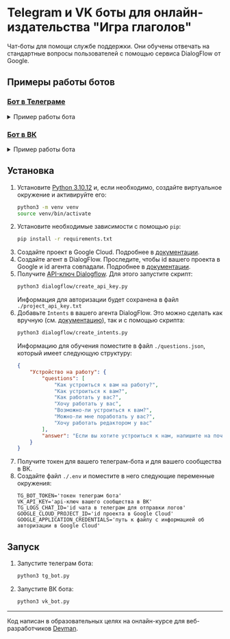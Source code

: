 # Telegram и VK боты для онлайн-издательства "Игра глаголов"

Чат-боты для помощи службе поддержки. Они обучены отвечать на стандартные вопросы пользователей с помощью сервиса DialogFlow от Google.

## Примеры работы ботов

### [Бот в Телеграме](https://t.me/devman_lessons_bot)

<details>
  <summary>Пример работы бота</summary>
  <img src="https://dvmn.org/filer/canonical/1569214094/323/" alt="Пример работы бота в телеграм">
</details>

### [Бот в ВК](https://vk.com/club226638798)

<details>
  <summary>Пример работы бота</summary>
  <img src="https://dvmn.org/filer/canonical/1569214089/322/" alt="Пример работы бота в телеграм">
</details>

## Установка

1. Установите [Python 3.10.12](https://www.python.org/downloads/release/python-31012/) и, если необходимо, создайте виртуальное окружение и активируйте его:
    ```sh
    python3 -m venv venv
    source venv/bin/activate
    ```
2. Установите необходимые зависимости с помощью `pip`:
    ```sh
    pip install -r requirements.txt
    ```
3. Создайте проект в Google Cloud. Подробнее в [документации](https://cloud.google.com/dialogflow/es/docs/quick/setup).
4. Создайте агент в DialogFlow. Проследите, чтобы id вашего проекта в Google и id агента совпадали. Подробнее в [документации](https://cloud.google.com/dialogflow/es/docs/quick/build-agent).
5. Получите [API-ключ Dialogflow](https://cloud.google.com/docs/authentication/api-keys). Для этого запустите скрипт:
    ```sh
    python3 dialogflow/create_api_key.py
    ```
    Информация для авторизации будет сохранена в файл `./project_api_key.txt`
6. Добавьте `Intents` в вашего агента DialogFlow. Это можно сделать как вручную (см. [документацию](https://cloud.google.com/dialogflow/es/docs/quick/api#detect_intent)), так и с помощью скрипта:
    ```sh
    python3 dialogflow/create_intents.py
    ```
    Информацию для обучения поместите в файл `./questions.json`, который имеет следующую структуру:
    ```json
    {
        "Устройство на работу": {
            "questions": [
                "Как устроиться к вам на работу?",
                "Как устроиться к вам?",
                "Как работать у вас?",
                "Хочу работать у вас",
                "Возможно-ли устроиться к вам?",
                "Можно-ли мне поработать у вас?",
                "Хочу работать редактором у вас"
            ],
            "answer": "Если вы хотите устроиться к нам, напишите на почту game-of-verbs@gmail.com мини-эссе о себе и прикрепите ваше портфолио."
        }
    }
    ```
7. Получите токен для вашего телеграм-бота и для вашего сообщества в ВК.
8. Создайте файл `./.env` и поместите в него следующие переменные окружения:
    ```env
    TG_BOT_TOKEN='токен телеграм бота'
    VK_API_KEY='api-ключ вашего сообщества в ВК'
    TG_LOGS_CHAT_ID='id чата в телеграм для отправки логов'
    GOOGLE_CLOUD_PROJECT_ID='id проекта в Google Cloud'
    GOOGLE_APPLICATION_CREDENTIALS='путь к файлу с информацией об авторизации в Google Cloud'
    ```

## Запуск

1. Запустите телеграм бота:
    ```sh
    python3 tg_bot.py
    ```
2. Запустите ВК бота:
    ```sh
    python3 vk_bot.py
    ```

***
Код написан в образовательных целях на онлайн-курсе для веб-разработчиков [Devman](dvmn.org).